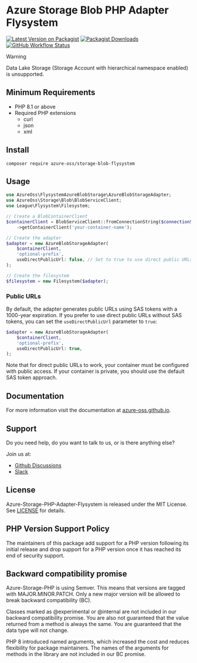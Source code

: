 # Azure Storage Blob PHP Adapter Flysystem

[![Latest Version on Packagist](https://img.shields.io/packagist/v/azure-oss/storage-blob-flysystem.svg)](https://packagist.org/packages/azure-oss/storage-blob-flysystem)
[![Packagist Downloads](https://img.shields.io/packagist/dm/azure-oss/storage-blob-flysystem)](https://packagist.org/packages/azure-oss/storage-blob-flysystem)
[![GitHub Workflow Status](https://img.shields.io/github/actions/workflow/status/azure-oss/azure-storage-php-adapter-flysystem/tests.yml?branch=main)](https://github.com/azure-oss/azure-storage-php-adapter-flysystem/actions)

> [!WARNING]
> Data Lake Storage (Storage Account with hierarchical namespace enabled) is unsupported.

## Minimum Requirements

* PHP 8.1 or above
* Required PHP extensions
    * curl
    * json
    * xml

## Install

```shell
composer require azure-oss/storage-blob-flysystem
```

## Usage

```php
use AzureOss\FlysystemAzureBlobStorage\AzureBlobStorageAdapter;
use AzureOss\Storage\Blob\BlobServiceClient;
use League\Flysystem\Filesystem;

// Create a BlobContainerClient
$containerClient = BlobServiceClient::fromConnectionString($connectionString)
    ->getContainerClient('your-container-name');

// Create the adapter
$adapter = new AzureBlobStorageAdapter(
    $containerClient,
    'optional-prefix',
    useDirectPublicUrl: false, // Set to true to use direct public URLs instead of SAS tokens
);

// Create the filesystem
$filesystem = new Filesystem($adapter);
```

### Public URLs

By default, the adapter generates public URLs using SAS tokens with a 1000-year expiration. If you prefer to use direct public URLs without SAS tokens, you can set the `useDirectPublicUrl` parameter to `true`:

```php
$adapter = new AzureBlobStorageAdapter(
    $containerClient,
    'optional-prefix',
    useDirectPublicUrl: true,
);
```

Note that for direct public URLs to work, your container must be configured with public access. If your container is private, you should use the default SAS token approach.

## Documentation

For more information visit the documentation at [azure-oss.github.io](https://azure-oss.github.io/storage/flysystem/).

## Support

Do you need help, do you want to talk to us, or is there anything else?

Join us at:

* [Github Discussions](https://github.com/Azure-OSS/azure-storage-php/discussions)
* [Slack](https://join.slack.com/t/azure-oss/shared_invite/zt-2lw5knpon-mqPM_LIuRZUoH02AY8uiYw)

## License

Azure-Storage-PHP-Adapter-Flysystem is released under the MIT License. See [LICENSE](./LICENSE) for details.

## PHP Version Support Policy

The maintainers of this package add support for a PHP version following its initial release and drop support for a PHP version once it has reached its end of security support.

## Backward compatibility promise

Azure-Storage-PHP is using Semver. This means that versions are tagged with MAJOR.MINOR.PATCH. Only a new major version will be allowed to break backward compatibility (BC).

Classes marked as @experimental or @internal are not included in our backward compatibility promise. You are also not guaranteed that the value returned from a method is always the same. You are guaranteed that the data type will not change.

PHP 8 introduced named arguments, which increased the cost and reduces flexibility for package maintainers. The names of the arguments for methods in the library are not included in our BC promise.
